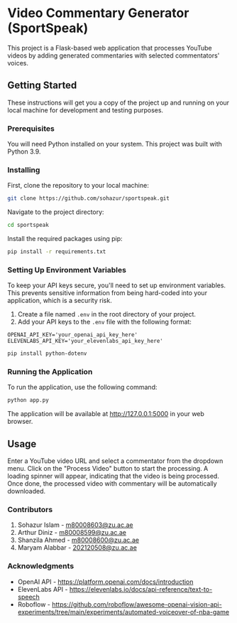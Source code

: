 # Video Commentary Generator (SportSpeak)

This project is a Flask-based web application that processes YouTube videos by adding generated commentaries with selected commentators' voices.

## Getting Started

These instructions will get you a copy of the project up and running on your local machine for development and testing purposes.

### Prerequisites

You will need Python installed on your system. This project was built with Python 3.9.

### Installing

First, clone the repository to your local machine:

```bash
git clone https://github.com/sohazur/sportspeak.git
```

Navigate to the project directory:

```bash
cd sportspeak
```

Install the required packages using pip:

```bash
pip install -r requirements.txt
```

### Setting Up Environment Variables

To keep your API keys secure, you'll need to set up environment variables. This prevents sensitive information from being hard-coded into your application, which is a security risk.

1. Create a file named `.env` in the root directory of your project.
2. Add your API keys to the `.env` file with the following format:

```env
OPENAI_API_KEY='your_openai_api_key_here'
ELEVENLABS_API_KEY='your_elevenlabs_api_key_here'
```

```bash
pip install python-dotenv
```

### Running the Application

To run the application, use the following command:

```bash
python app.py
```

The application will be available at http://127.0.0.1:5000 in your web browser.

## Usage

Enter a YouTube video URL and select a commentator from the dropdown menu. Click on the "Process Video" button to start the processing. A loading spinner will appear, indicating that the video is being processed. Once done, the processed video with commentary will be automatically downloaded.

### Contributors

1. Sohazur Islam - m80008603@zu.ac.ae
2. Arthur Diniz - m80008599@zu.ac.ae
3. Shanzila Ahmed - m80008600@zu.ac.ae
4. Maryam Alabbar - 202120508@zu.ac.ae

### Acknowledgments

- OpenAI API - https://platform.openai.com/docs/introduction
- ElevenLabs API - https://elevenlabs.io/docs/api-reference/text-to-speech
- Roboflow - https://github.com/roboflow/awesome-openai-vision-api-experiments/tree/main/experiments/automated-voiceover-of-nba-game
